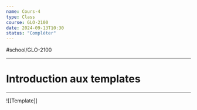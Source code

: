 ```yaml
---
name: Cours-4
type: Class
course: GLO-2100
date: 2024-09-13T10:30
status: "Compléter"
---
```

#school/GLO-2100 
***

# Introduction aux templates
---
![[Template]]